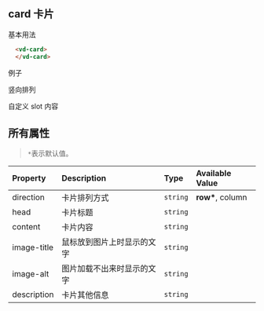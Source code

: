 ## card 卡片

基本用法

```html
  <vd-card>
  </vd-card>
```

例子

<example-board :component="CardBasic" :source="CardBasicSource"></example-board>

竖向排列
<example-board :component="CardColumn" :source="CardColumnSource"></example-board>

自定义 slot 内容
<example-board :component="CardSlot" :source="CardSlotSource"></example-board>

## 所有属性

> `*`表示默认值。

| Property    | Description                | Type     | Available Value   |
| :---------- | :------------------------- | :------- | :---------------- |
| direction   | 卡片排列方式               | `string` | **row\***, column |
| head        | 卡片标题                   | `string` |                   |
| content     | 卡片内容                   | `string` |                   |
| image-title | 鼠标放到图片上时显示的文字 | `string` |                   |
| image-alt   | 图片加载不出来时显示的文字 | `string` |                   |
| description | 卡片其他信息               | `string` |                   |

<script >

import CardBasic from 'docs/examples/other/card/CardBasic'
import CardBasicSource from 'docs/examples/other/card/CardBasic.txt'
import CardColumn from 'docs/examples/other/card/CardColumn'
import CardColumnSource from 'docs/examples/other/card/CardColumn.txt'
import CardSlot from 'docs/examples/other/card/CardSlot'
import CardSlotSource from 'docs/examples/other/card/CardSlot.txt'
export default {
  data() {
    return {
      CardBasic,
      CardBasicSource,
      CardColumn,
      CardColumnSource,
      CardSlot,
      CardSlotSource
    }
  }
}
</script>
